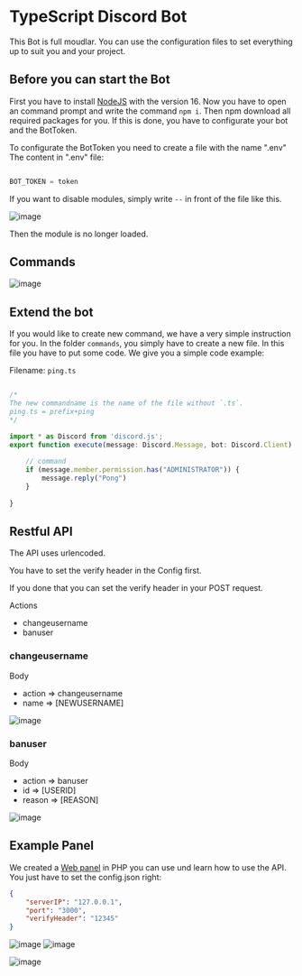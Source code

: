# TypeScript Discord Bot


This Bot is full moudlar.
You can use the configuration files to set everything up to suit you and your project.

## Before you can start the Bot

First you have to install [NodeJS](https://nodejs.org/) with the version 16.
Now you have to open an command prompt and write the command `npm i`.
Then npm download all required packages for you. If this is done, you have to configurate your bot and the BotToken.


To configurate the BotToken you need to create a file with the name ".env"
The content in ".env" file:
```js

BOT_TOKEN = token

```

If you want to disable modules, simply write `--` in front of the file like this.

![image](https://user-images.githubusercontent.com/47639297/155397964-aa425512-5d3d-4dbc-a78a-601a736ac3ec.png)

Then the module is no longer loaded.

## Commands
![image](https://user-images.githubusercontent.com/54581078/154839019-8e8ff64f-f3f6-42c3-a2a4-470d79b084af.png)


## Extend the bot
If you would like to create new command, we have a very simple instruction for you.
In the folder `commands`, you simply have to create a new file. In this file you have to put some code.
We give you a simple code example:

Filename: `ping.ts` 
```ts

/*
The new commandname is the name of the file without `.ts`.
ping.ts = prefix+ping
*/

import * as Discord from 'discord.js';
export function execute(message: Discord.Message, bot: Discord.Client) {
    
    // command
    if (message.member.permission.has("ADMINISTRATOR")) {
        message.reply("Pong")
    }
    
}
```

## Restful API
The API uses urlencoded.

You have to set the verify header in the Config first.

If you done that you can set the verify header in your POST request.

Actions
- changeusername
- banuser


### changeusername
Body
- action => changeusername
- name   => [NEWUSERNAME]

![image](https://user-images.githubusercontent.com/54581078/154807834-cceaad0a-31ea-4483-a1be-75c42814254b.png)

### banuser
Body
- action => banuser
- id     => [USERID]
- reason => [REASON]

![image](https://user-images.githubusercontent.com/54581078/154807969-0e16e8b6-c1db-4f4e-8eea-d11e5498c882.png)

## Example Panel
We created a [Web panel](https://github.com/LvckyWorld/free-discord-bot-webpanel) in PHP you can use und learn how to use the API.
You just have to set the config.json right:
```json
{
    "serverIP": "127.0.0.1",
    "port": "3000",
    "verifyHeader": "12345"
}
```

![image](https://user-images.githubusercontent.com/54581078/154838874-dcf611dd-d295-4da3-af9d-830818e7b9a8.png) 
![image](https://user-images.githubusercontent.com/54581078/154838888-8e5acdf9-8a7c-43ce-be09-e7f838f2b918.png)

![image](https://user-images.githubusercontent.com/54581078/154838926-3bdf84c5-ae1b-4890-a7e7-06c29430d586.png)

